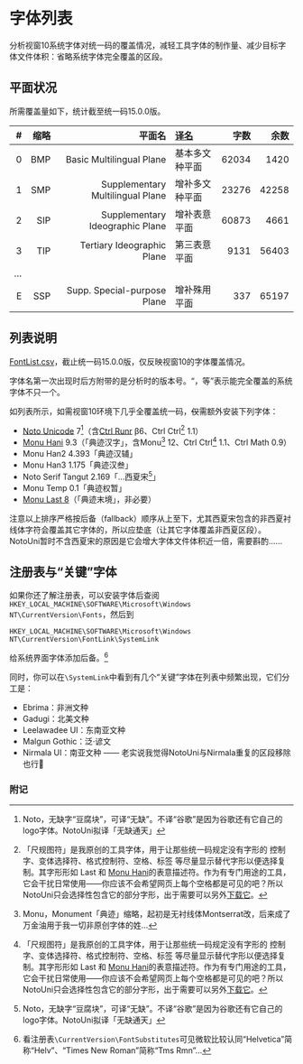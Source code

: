 # 字体列表
分析视窗10系统字体对统一码的覆盖情况，减轻工具字体的制作量、减少目标字体文件体积：省略系统字体完全覆盖的区段。

## 平面状况
所需覆盖量如下，统计截至统一码15.0.0版。

|#|缩略|平面名|[译名](/Blocks#平面)|字数|余数|
| -: | -: | -: | :- | -: | -: |
|0|BMP|Basic Multilingual Plane|基本多文种平面|62034|1420|
|1|SMP|Supplementary Multilingual Plane|增补多文种平面|23276|42258|
|2|SIP|Supplementary Ideographic Plane|增补表意平面|60873|4661|
|3|TIP|Tertiary Ideographic Plane|第三表意平面|9131|56403|
|…| | | | | |
|E|SSP|Supp. Special-purpose Plane|增补殊用平面|337|65197|

## 列表说明
[FontList.csv](/FontList/FontList.csv)，截止统一码15.0.0版，仅反映视窗10的字体覆盖情况。

字体名第一次出现时后方附带的是分析时的版本号。“，等”表示能完全覆盖的系统字体不只一个。

如列表所示，如需视窗10环境下几乎全覆盖统一码，~~仅~~需额外安装下列字体：
- [Noto Unicode](/NotoUnicode) 7[^Noto]（含[Ctrl Runr](https://github.com/MY1L/Ctrl#runr) β6、Ctrl Ctrl[^Ctrl] 1.1）
- [Monu Hani](/Hani) 9.3（「典迹汉字」，含Monu[^Monu] 12、Ctrl Ctrl[^Ctrl] 1.1、Ctrl Math 0.9）
- Monu Han2 4.393「典迹汉辅」
- Monu Han3 1.175「典迹汉叁」
- Noto Serif Tangut 2.169「…西夏宋[^Noto]」
- Monu Temp 0.1「典迹权暂」
- [Monu Last 8](https://github.com/MY1L/Unicode/releases/tag/Last8)（「典迹末境」，非必要）

注意以上排序严格按后备（fallback）顺序从上至下，尤其西夏宋包含的非西夏衬线体字符会覆盖其它字体的，所以应垫底（让其它字体覆盖非西夏区段）。
NotoUni暂时不含西夏宋的原因是它会增大字体文件体积近一倍，需要斟酌……

## 注册表与“关键”字体
如果你还了解注册表，可以安装字体后查阅`HKEY_LOCAL_MACHINE\SOFTWARE\Microsoft\Windows NT\CurrentVersion\Fonts`，然后到
```
HKEY_LOCAL_MACHINE\SOFTWARE\Microsoft\Windows NT\CurrentVersion\FontLink\SystemLink
```
给系统界面字体添加后备。[^Helv]

同时，你可以在`\SystemLink`中看到有几个“关键”字体在列表中频繁出现，它们分工是：
- Ebrima：非洲文种
- Gadugi：北美文种
- Leelawadee UI：东南亚文种
- Malgun Gothic：泛·谚文
- Nirmala UI：南亚文种 —— 老实说我觉得NotoUni与Nirmala重复的区段移除也行🤔

### 附记
[^Ctrl]: 「尺规图符」是我原创的工具字体，用于让那些统一码规定没有字形的 控制字、变体选择符、格式控制符、空格、标签 等尽量显示替代字形以便选择复制。其字形形如 Last 和 [Monu Hani](/Hani)的表意描述符。作为有专门用途的工具，它会干扰日常使用——你应该不会希望网页上每个空格都是可见的吧？所以NotoUni只会选择性包含它的部分字形，出于需要可以另外[下载它](https://github.com/MY1L/Ctrl#ctrl)。
[^Noto]: Noto，无缺字“豆腐块”，可译“无缺”。不译“谷歌”是因为谷歌还有它自己的logo字体。NotoUni拟译「无缺通天」
[^Monu]: Monu，Monument「典迹」缩略，起初是无衬线体Montserrat改，后来成了万金油用于我一切非原创字体的姓…
[^Helv]: 看注册表`\CurrentVersion\FontSubstitutes`可见微软比较认同“Helvetica”简称“Helv”、“Times New Roman”简称“Tms Rmn”…